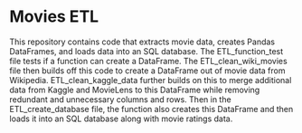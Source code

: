 # Movies ETL
This repository contains code that extracts movie data, creates Pandas DataFrames, and loads data into an SQL database. The ETL_function_test file tests if a function can create a DataFrame. The ETL_clean_wiki_movies file then builds off this code to create a DataFrame out of movie data from Wikipedia. ETL_clean_kaggle_data further builds on this to merge additional data from Kaggle and MovieLens to this DataFrame while removing redundant and unnecessary columns and rows. Then in the ETL_create_database file, the function also creates this DataFrame and then loads it into an SQL database along with movie ratings data.